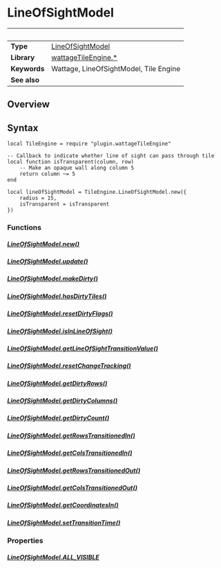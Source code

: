 # LineOfSightModel

|                      | &nbsp;
| -------------------- | ---------------------------------------------------------------
| __Type__             | [LineOfSightModel](type_lineOfSightModel.markdown)
| __Library__          | [wattageTileEngine.*](../Readme.markdown)
| __Keywords__         | Wattage, LineOfSightModel, Tile Engine
| __See also__         |

## Overview

## Syntax

	local TileEngine = require "plugin.wattageTileEngine"

	-- Callback to indicate whether line of sight can pass through tile
    local function isTransparent(column, row)
        -- Make an opaque wall along column 5
        return column ~= 5
    end

	local lineOfSightModel = TileEngine.LineOfSightModel.new({
	    radius = 15,
	    isTransparent = isTransparent
	})

### Functions

##### [LineOfSightModel.new()](new.markdown)

##### [LineOfSightModel.update()](update.markdown)

##### [LineOfSightModel.makeDirty()](makeDirty.markdown)

##### [LineOfSightModel.hasDirtyTiles()](hasDirtyTiles.markdown)

##### [LineOfSightModel.resetDirtyFlags()](resetDirtyFlags.markdown)

##### [LineOfSightModel.isInLineOfSight()](isInLineOfSight.markdown)

##### [LineOfSightModel.getLineOfSightTransitionValue()](getLineOfSightTransitionValue.markdown)

##### [LineOfSightModel.resetChangeTracking()](resetChangeTracking.markdown)

##### [LineOfSightModel.getDirtyRows()](getDirtyRows.markdown)

##### [LineOfSightModel.getDirtyColumns()](getDirtyColumns.markdown)

##### [LineOfSightModel.getDirtyCount()](getDirtyCount.markdown)

##### [LineOfSightModel.getRowsTransitionedIn()](getRowsTransitionedIn.markdown)

##### [LineOfSightModel.getColsTransitionedIn()](getColsTransitionedIn.markdown)

##### [LineOfSightModel.getRowsTransitionedOut()](getRowsTransitionedOut.markdown)

##### [LineOfSightModel.getColsTransitionedOut()](getColsTransitionedOut.markdown)

##### [LineOfSightModel.getCoordinatesIn()](getCoordinatesIn.markdown)

##### [LineOfSightModel.setTransitionTime()](setTransitionTime.markdown)

### Properties

##### [LineOfSightModel.ALL_VISIBLE](allVisible.markdown)